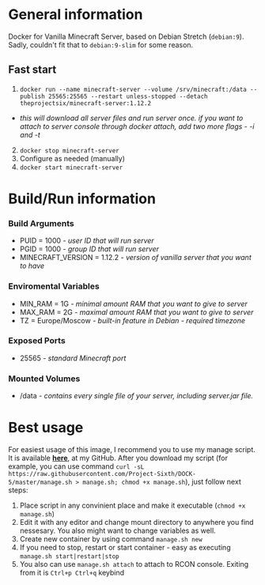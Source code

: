 # General information
Docker for Vanilla Minecraft Server, based on Debian Stretch (`debian:9`).
Sadly, couldn't fit that to `debian:9-slim` for some reason.
## Fast start
  1. `docker run --name minecraft-server --volume /srv/minecraft:/data --publish 25565:25565 --restart unless-stopped --detach theprojectsix/minecraft-server:1.12.2`
   - *this will download all server files and run server once. if you want to attach to server console through docker attach, add two more flags - -i and -t*
  2. `docker stop minecraft-server`
  3. Configure as needed (manually)
  4. `docker start minecraft-server`

# Build/Run information
### Build Arguments
  - PUID = 1000 *- user ID that will run server*
  - PGID = 1000 *- group ID that will run server*
  - MINECRAFT_VERSION = 1.12.2 *- version of vanilla server that you want to have*

### Enviromental Variables
  - MIN_RAM = 1G *- minimal amount RAM that you want to give to server*
  - MAX_RAM = 2G *- maximal amount RAM that you want to give to server*
  - TZ = Europe/Moscow *- built-in feature in Debian - required timezone*

### Exposed Ports
  - 25565 *- standard Minecraft port*

### Mounted Volumes
  - /data *- contains every single file of your server, including server.jar file.*

# Best usage
For easiest usage of this image, I recommend you to use my manage script. It is available [**here**](https://github.com/Project-Sixth/DOCK-5/blob/master/manage.sh), at my GitHub. After you download my script (for example, you can use command `curl -sL https://raw.githubusercontent.com/Project-Sixth/DOCK-5/master/manage.sh > manage.sh; chmod +x manage.sh`), just follow next steps:
  1. Place script in any convinient place and make it executable (`chmod +x manage.sh`)
  2. Edit it with any editor and change mount directory to anywhere you find nessesary. You also might want to change variables as well.
  3. Create new container by using command `manage.sh new`
  4. If you need to stop, restart or start container - easy as executing `manage.sh start|restart|stop`
  5. You also can use `manage.sh attach` to attach to RCON console. Exiting from it is `Ctrl+p Ctrl+q` keybind
